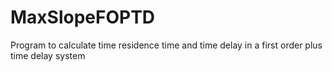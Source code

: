 # MaxSlopeFOPTD
Program to calculate time residence time and time delay in a first order plus time delay system
